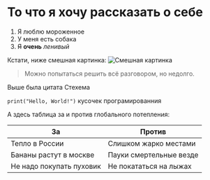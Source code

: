 # То что я хочу рассказать о себе
1. Я люблю мороженное
2. У меня есть собака
3. ~~Я~~ **очень** _ленивый_

Кстати, ниже смешная картинка:
![Смешная картинка](https://kartinkin.net/uploads/posts/2022-12/thumbs/1671778576_kartinkin-net-p-kartinki-tireksa-vkontakte-4.png)


> Можно попытаться решить всё разговором, но недолго.

Выше была цитата Стехема

`print("Hello, World!")` кусочек програмированния

А здесь таблица за и против глобального потепления:

| За | Против |
| -----|------|
| Тепло в России | Слишком жарко местами |
| Бананы растут в москве | Пауки смертельные везде |
| Не надо покупать пуховик | Не покататься на лыжах |
